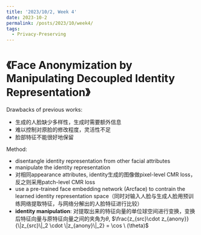 ```yaml
---
title: '2023/10/2, Week 4'
date: 2023-10-2
permalink: /posts/2023/10/week4/
tags:
  - Privacy-Preserving
---
```


# 《Face Anonymization by Manipulating Decoupled Identity Representation》

Drawbacks of previous works:

- 生成的人脸缺少多样性，生成时需要额外信息
- 难以控制对原脸的修改程度，灵活性不足
- 脸部特征不能很好地保留

Method:

- disentangle identity representation from other facial attributes
- manipulate the identity representation
- 对相同appearance attributes, identity生成的图像做pixel-level CMR loss，反之则采用patch-level CMR loss
- use a pre-trained face embedding network (Arcface) to contrain the learned identity representation space（同时对输入人脸与生成人脸用预训练网络提取特征，与网络分解出的人脸特征进行比较）
- **identity manipulation**: 对提取出来的特征向量的单位球空间进行变换，变换后特征向量与原特征向量之间的夹角为$\theta$, $\frac{z_{src}\cdot z_{anony}}{\|z_{src}\|_2 \cdot \|z_{anony}\|_2} = \cos \ (\theta)$